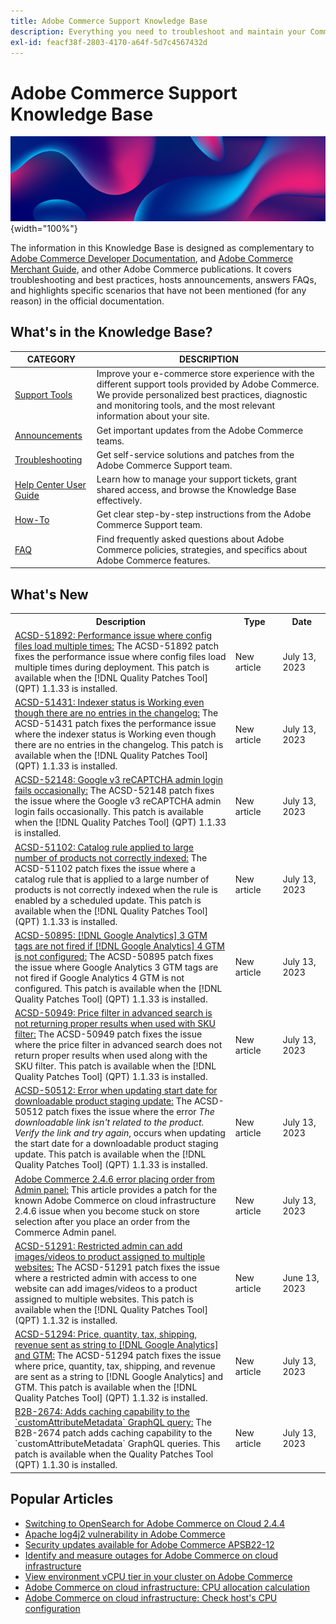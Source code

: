 ```yaml
---
title: Adobe Commerce Support Knowledge Base
description: Everything you need to troubleshoot and maintain your Commerce store.
exl-id: feacf38f-2803-4170-a64f-5d7c4567432d
---
```

# Adobe Commerce Support Knowledge Base

![Knowledge Base homepage](../help/assets/knowledge-base-home-page-cover.jpg){width="100%"}

The information in this Knowledge Base is designed as complementary to [Adobe Commerce Developer Documentation](https://developer.adobe.com/commerce/docs), and [Adobe Commerce Merchant Guide](https://experienceleague.adobe.com/docs/commerce-admin/user-guides/home.html), and other Adobe Commerce publications. It covers troubleshooting and best practices, hosts announcements, answers FAQs, and highlights specific scenarios that have not been mentioned (for any reason) in the official documentation.

## What's in the Knowledge Base?

| CATEGORY | DESCRIPTION | 
| --- | --- |
| [Support Tools](/help/support-tools/overview.md) | Improve your e-commerce store experience with the different support tools provided by Adobe Commerce. We provide personalized best practices, diagnostic and monitoring tools, and the most relevant information about your site. |
| [Announcements](/help/announcements/overview.md) | Get important updates from the Adobe Commerce teams. |
| [Troubleshooting](/help/troubleshooting/overview.md) | Get self-service solutions and patches from the Adobe Commerce Support team. |
| [Help Center User Guide](/help/help-center-guide/help-center/magento-help-center-user-guide.md) | Learn how to manage your support tickets, grant shared access, and browse the Knowledge Base effectively. |
| [How-To](/help/how-to/overview.md) | Get clear step-by-step instructions from the Adobe Commerce Support team. |
| [FAQ](/help/faq/overview.md) | Find frequently asked questions about Adobe Commerce policies, strategies, and specifics about Adobe Commerce features. | 

## What's New

<table style="width:100%">
  <tr>
    <th style="width:70%">Description</th>
    <th style="width:15%">Type</th>
    <th style="width:15%">Date</th>
  </tr>

 <tr>
    <td>
    <a href = "https://experienceleague.adobe.com/docs/commerce-knowledge-base/kb/support-tools/patches/v1-1-33/acsd-51892-performance-issue-where-config-files-load-multiple-times.html">ACSD-51892: Performance issue where config files load multiple times:</a> The ACSD-51892 patch fixes the performance issue where config files load multiple times during deployment. This patch is available when the [!DNL Quality Patches Tool] (QPT) 1.1.33 is installed.
    </td>
    <td>New article</td>
    <td>July 13, 2023</td>
  </tr>

  <tr>
    <td>
    <a href = "https://experienceleague.adobe.com/docs/commerce-knowledge-base/kb/support-tools/patches/v1-1-33/acsd-51431-indexer-status-is-working.html">ACSD-51431: Indexer status is Working even though there are no entries in the changelog:</a> The ACSD-51431 patch fixes the performance issue where the indexer status is Working even though there are no entries in the changelog. This patch is available when the [!DNL Quality Patches Tool] (QPT) 1.1.33 is installed.
    </td>
    <td>New article</td>
    <td>July 13, 2023</td>
  </tr>

  <tr>
    <td>
    <a href="https://experienceleague.adobe.com/docs/commerce-knowledge-base/kb/support-tools/patches/v1-1-33/acsd-52148-google-v3-recaptcha-admin-login-fails-occasionally.html">ACSD-52148: Google v3 reCAPTCHA admin login fails occasionally:</a> The ACSD-52148 patch fixes the issue where the Google v3 reCAPTCHA admin login fails occasionally. This patch is available when the [!DNL Quality Patches Tool] (QPT) 1.1.33 is installed.
    </td>
    <td>New article</td>
    <td>July 13, 2023</td>
  </tr>

  <tr>
    <td>
    <a href="https://experienceleague.adobe.com/docs/commerce-knowledge-base/kb/support-tools/patches/v1-1-33/acsd-51102-catalog-rule-is-not-correctly-indexed.html">ACSD-51102: Catalog rule applied to large number of products not correctly indexed:</a> The ACSD-51102 patch fixes the issue where a catalog rule that is applied to a large number of products is not correctly indexed when the rule is enabled by a scheduled update. This patch is available when the [!DNL Quality Patches Tool] (QPT) 1.1.33 is installed.
    </td>
    <td>New article </td>
    <td>July 13, 2023</td>
 </tr>

  <tr>
    <td>
    <a href="https://experienceleague.adobe.com/docs/commerce-knowledge-base/kb/support-tools/patches/v1-1-33/acsd-50895-google-analytics-3-gtm-tags-are-not-fired-if-google-analytics-4-gtm-is-not-configured.html">ACSD-50895: [!DNL Google Analytics] 3 GTM tags are not fired if [!DNL Google Analytics] 4 GTM is not configured:</a> The ACSD-50895 patch fixes the issue where Google Analytics 3 GTM tags are not fired if Google Analytics 4 GTM is not configured. This patch is available when the [!DNL Quality Patches Tool] (QPT) 1.1.33 is installed.
    </td>
    <td>New article</td>
    <td>July 13, 2023</td>
  </tr>

  <tr>
    <td>
    <a href="https://experienceleague.adobe.com/docs/commerce-knowledge-base/kb/support-tools/patches/v1-1-33/acsd-50949-the-price-filter-in-advanced-search-does-not-return-proper-results-when-used-along-the-sku-filter.html">ACSD-50949: Price filter in advanced search is not returning proper results when used with SKU filter:</a> The ACSD-50949 patch fixes the issue where the price filter in advanced search does not return proper results when used along with the SKU filter. This patch is available when the [!DNL Quality Patches Tool] (QPT) 1.1.33 is installed.
    </td>
    <td>New article</td>
    <td>July 13, 2023</td>
  </tr>
  
   <tr>
    <td>
    <a href="https://experienceleague.adobe.com/docs/commerce-knowledge-base/kb/support-tools/patches/v1-1-33/acsd-50512-error-when-updating-the-start-date-for-a-downloadable-product-staging-update.html">ACSD-50512: Error when updating start date for downloadable product staging update:</a> The ACSD-50512 patch fixes the issue where the error <em>The downloadable link isn't related to the product. Verify the link and try again</em>, occurs when updating the start date for a downloadable product staging update. This patch is available when the [!DNL Quality Patches Tool] (QPT) 1.1.33 is installed.
    </td>
    <td>New article</td>
    <td>July 13, 2023</td>
  </tr>

  <tr>
    <td>
    <a href="https://experienceleague.adobe.com/docs/commerce-knowledge-base/kb/troubleshooting/known-issues-patches-attached/adobe-commerce-2.4.6-error-placing-order-from-admin-panel.html">Adobe Commerce 2.4.6 error placing order from Admin panel:</a> This article provides a patch for the known Adobe Commerce on cloud infrastructure 2.4.6 issue when you become stuck on store selection after you place an order from the Commerce Admin panel.
    </td>
    <td>New article</td>
    <td>July 13, 2023</td>
  </tr>

  <tr>
    <td>
    <a href="https://experienceleague.adobe.com/docs/commerce-knowledge-base/kb/support-tools/patches/v1-1-32/acsd-51291-restricted-admin-can-add-images-videos-to-product-assigned-to-multiple-websites.html">ACSD-51291: Restricted admin can add images/videos to product assigned to multiple websites:</a> The ACSD-51291 patch fixes the issue where a restricted admin with access to one website can add images/videos to a product assigned to multiple websites. This patch is available when the [!DNL Quality Patches Tool] (QPT) 1.1.32 is installed.
    </td>
    <td>New article</td>
    <td>June 13, 2023</td>
  </tr>

  <tr>
    <td>
    <a href="https://experienceleague.adobe.com/docs/commerce-knowledge-base/kb/support-tools/patches/v1-1-32/acsd-51294-price-quantity-tax-shipping-and-revenue-are-sent-as-string-to-google-analytics-and-gtm.html">ACSD-51294: Price, quantity, tax, shipping, revenue sent as string to [!DNL Google Analytics] and GTM:</a> The ACSD-51294 patch fixes the issue where price, quantity, tax, shipping, and revenue are sent as a string to [!DNL Google Analytics] and GTM. This patch is available when the [!DNL Quality Patches Tool] (QPT) 1.1.32 is installed.
    </td>
    <td>New article</td>
    <td>July 13, 2023</td>
  </tr>

  <tr>
    <td>
    <a href="https://experienceleague.adobe.com/docs/commerce-knowledge-base/kb/support-tools/patches/v1-1-30/b2b-2674-add-caching-capability.html">B2B-2674: Adds caching capability to the `customAttributeMetadata` GraphQL query:</a> The B2B-2674 patch adds caching capability to the `customAttributeMetadata` GraphQL queries. This patch is available when the Quality Patches Tool (QPT) 1.1.30 is installed.
    </td>
    <td>New article</td>
    <td>July 13, 2023</td>
  </tr>
</table>

## Popular Articles

* [Switching to OpenSearch for Adobe Commerce on Cloud 2.4.4](/help/announcements/adobe-commerce-announcements/switching-to-opensearch-for-adobe-commerce-on-cloud-2.4.4.md)
* [Apache log4j2 vulnerability in Adobe Commerce](/help/announcements/adobe-commerce-announcements/apache-log4j2-adobe-commerce.md)
* [Security updates available for Adobe Commerce APSB22-12](/help/troubleshooting/known-issues-patches-attached/0-day-vulnerability-patch.md)
* [Identify and measure outages for Adobe Commerce on cloud infrastructure](/help/how-to/general/how-to-identify-outages.md)
* [View environment vCPU tier in your cluster on Adobe Commerce](/help/how-to/general/check-vcpu-using-observation-for-adobe-commerce.md)
* [Adobe Commerce on cloud infrastructure: CPU allocation calculation](/help/how-to/general/magento-commerce-cloud-cpu-allocation-calculation.md)
* [Adobe Commerce on cloud infrastructure: Check host's CPU configuration](/help/how-to/general/magento-commerce-cloud-check-hosts-cpu-configuration.md)

